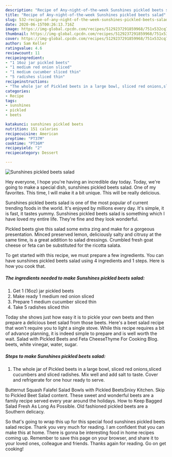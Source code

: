 ```yaml
---
description: "Recipe of Any-night-of-the-week Sunshines pickled beets salad"
title: "Recipe of Any-night-of-the-week Sunshines pickled beets salad"
slug: 532-recipe-of-any-night-of-the-week-sunshines-pickled-beets-salad
date: 2020-06-15T00:26:13.716Z
image: https://img-global.cpcdn.com/recipes/5129237291859968/751x532cq70/sunshines-pickled-beets-salad-recipe-main-photo.jpg
thumbnail: https://img-global.cpcdn.com/recipes/5129237291859968/751x532cq70/sunshines-pickled-beets-salad-recipe-main-photo.jpg
cover: https://img-global.cpcdn.com/recipes/5129237291859968/751x532cq70/sunshines-pickled-beets-salad-recipe-main-photo.jpg
author: Sam Keller
ratingvalue: 4.6
reviewcount: 11
recipeingredient:
- "1 16oz jar pickled beets"
- "1 medium red onion sliced"
- "1 medium cucumber sliced thin"
- "5 radishes sliced thin"
recipeinstructions:
- "The whole jar of Pickled beets in a large bowl, sliced red onions,sliced cucumbers and sliced radishes. Mix well and add salt to taste. Cover and  refrigerate for one hour ready to serve."
categories:
- Recipe
tags:
- sunshines
- pickled
- beets

katakunci: sunshines pickled beets 
nutrition: 151 calories
recipecuisine: American
preptime: "PT37M"
cooktime: "PT36M"
recipeyield: "2"
recipecategory: Dessert

---
```



![Sunshines pickled beets salad](https://img-global.cpcdn.com/recipes/5129237291859968/751x532cq70/sunshines-pickled-beets-salad-recipe-main-photo.jpg)

Hey everyone, I hope you're having an incredible day today. Today, we're going to make a special dish, sunshines pickled beets salad. One of my favorites. This time, I will make it a bit unique. This will be really delicious.

Sunshines pickled beets salad is one of the most popular of current trending foods in the world. It's enjoyed by millions every day. It's simple, it is fast, it tastes yummy. Sunshines pickled beets salad is something which I have loved my entire life. They're fine and they look wonderful.

Pickled beets give this salad some extra zing and make for a gorgeous presentation. Minced preserved lemon, deliciously salty and citrusy at the same time, is a great addition to salad dressings. Crumbled fresh goat cheese or feta can be substituted for the ricotta salata.


To get started with this recipe, we must prepare a few ingredients. You can have sunshines pickled beets salad using 4 ingredients and 1 steps. Here is how you cook that.

<!--inarticleads1-->

##### The ingredients needed to make Sunshines pickled beets salad:

1. Get 1 (16oz) jar pickled beets
1. Make ready 1 medium red onion sliced
1. Prepare 1 medium cucumber sliced thin
1. Take 5 radishes sliced thin


Today she shows just how easy it is to pickle your own beets and then prepare a delicious beet salad from those beets. Here&#39;s a beet salad recipe that won&#39;t require you to light a single stove. While this recipe requires a bit of advance planning, it is indeed simple to prepare and is well worth the wait. Salad with Pickled Beets and Feta CheeseThyme For Cooking Blog. beets, white vinegar, water, sugar. 

<!--inarticleads2-->

##### Steps to make Sunshines pickled beets salad:

1. The whole jar of Pickled beets in a large bowl, sliced red onions,sliced cucumbers and sliced radishes. Mix well and add salt to taste. Cover and  refrigerate for one hour ready to serve.


Butternut Squash Falafel Salad Bowls with Pickled BeetsSnixy Kitchen. Skip to Pickled Beet Salad content. These sweet and wonderful beets are a family recipe served every year around the holidays. How to Keep Bagged Salad Fresh As Long As Possible. Old fashioned pickled beets are a Southern delicacy. 

So that's going to wrap this up for this special food sunshines pickled beets salad recipe. Thank you very much for reading. I am confident that you can make this at home. There is gonna be interesting food in home recipes coming up. Remember to save this page on your browser, and share it to your loved ones, colleague and friends. Thanks again for reading. Go on get cooking!
